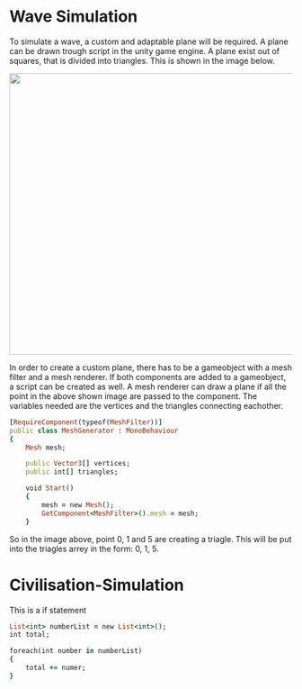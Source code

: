 # Wave Simulation

To simulate a wave, a custom and adaptable plane will be required. A plane can be drawn trough script in the unity game engine. A plane exist out of squares, that is divided into triangles. This is shown in the image below.

<img src="https://www.patrykgalach.com/wp-content/uploads/2019/07/Zrzut-ekranu-2019-07-29-o-11.40.16-768x667.png" width="600" height="500">

In order to create a custom plane, there has to be a gameobject with a mesh filter and a mesh renderer. If both components are added to a gameobject, a script can be created as well. A mesh renderer can draw a plane if all the point in the above shown image are passed to the component. The variables needed are the vertices and the triangles connecting eachother.

```ruby
[RequireComponent(typeof(MeshFilter))]
public class MeshGenerator : MonoBehaviour
{
    Mesh mesh;

    public Vector3[] vertices;
    public int[] triangles;

    void Start()
    {
        mesh = new Mesh();
        GetComponent<MeshFilter>().mesh = mesh;
    }
```
 So in the image above, point 0, 1 and 5 are creating a triagle. This will be put into the triagles arrey in the form: 0, 1, 5. 

# Civilisation-Simulation

This is a if statement
```ruby
List<int> numberList = new List<int>();
int total;

foreach(int number in numberList)
{
    total += numer;
}
```
